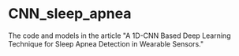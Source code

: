 # CNN_sleep_apnea
The code and models in the article "A 1D-CNN Based Deep Learning Technique for Sleep Apnea Detection in Wearable Sensors."
